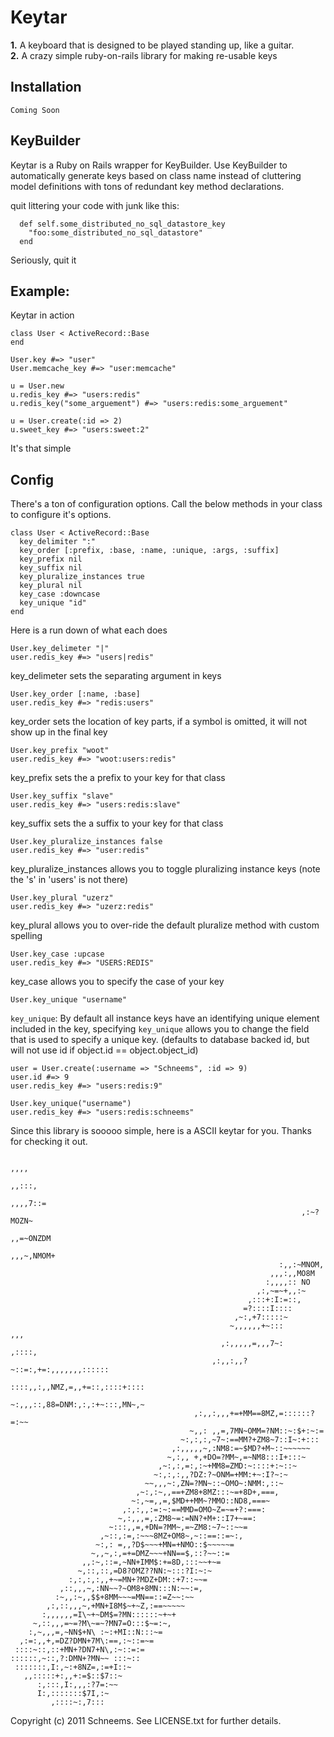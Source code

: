 Keytar
======

**1.** A keyboard that is designed to be played standing up, like a guitar.  
**2.** A crazy simple ruby-on-rails library for making re-usable keys  



Installation
------------
    Coming Soon
    
KeyBuilder
----------

Keytar is a Ruby on Rails wrapper for KeyBuilder. Use KeyBuilder to automatically generate keys based on class name instead of cluttering model definitions with tons of redundant key method declarations. 

quit littering your code with junk like this:

      def self.some_distributed_no_sql_datastore_key
        "foo:some_distributed_no_sql_datastore"
      end
      
Seriously, quit it


Example: 
--------

Keytar in action

    class User < ActiveRecord::Base
    end

    User.key #=> "user"
    User.memcache_key #=> "user:memcache"
    
    u = User.new
    u.redis_key #=> "users:redis"
    u.redis_key("some_arguement") #=> "users:redis:some_arguement"
    
    u = User.create(:id => 2)
    u.sweet_key #=> "users:sweet:2"
    

It's that simple

Config
------

There's a ton of configuration options. Call the below methods in your class to configure it's options. 

    class User < ActiveRecord::Base
      key_delimiter ":"
      key_order [:prefix, :base, :name, :unique, :args, :suffix]
      key_prefix nil
      key_suffix nil
      key_pluralize_instances true
      key_plural nil
      key_case :downcase
      key_unique "id"
    end

Here is a run down of what each does  

    User.key_delimeter "|"
    user.redis_key #=> "users|redis"

key_delimeter sets the separating argument in keys

    User.key_order [:name, :base]
    user.redis_key #=> "redis:users"

key_order sets the location of key parts, if a symbol is omitted, it will not show up in the final key
    
    User.key_prefix "woot"
    user.redis_key #=> "woot:users:redis"
    
key_prefix sets the a prefix to your key for that class

    User.key_suffix "slave"
    user.redis_key #=> "users:redis:slave"

key_suffix sets the a suffix to your key for that class

    User.key_pluralize_instances false
    user.redis_key #=> "user:redis"
    
key_pluralize_instances allows you to toggle pluralizing instance keys (note the 's' in 'users' is not there)

    User.key_plural "uzerz"
    user.redis_key #=> "uzerz:redis"

key_plural allows you to over-ride the default pluralize method with custom spelling

    User.key_case :upcase
    user.redis_key #=> "USERS:REDIS"

key_case allows you to specify the case of your key

    User.key_unique "username"

`key_unique`: By default all instance keys have an identifying unique element included in the key, specifying `key_unique` allows you to change the field that is used to specify a unique key. (defaults to database backed id, but will not use id if object.id == object.object_id)

    user = User.create(:username => "Schneems", :id => 9)
    user.id #=> 9
    user.redis_key #=> "users:redis:9"
    
    User.key_unique("username")
    user.redis_key #=> "users:redis:schneems"
    
    
    



Since this library is sooooo simple, here is a ASCII keytar for you. Thanks for checking it out.

                                                                         ,,,,     
                                                                        ,,:::,    
                                                                      ,,,,7::=    
                                                                     ,:~?MOZN~    
                                                                   ,,=~ONZDM      
                                                                 ,,,~,NMOM+       
                                                                :,,:~MNOM,        
                                                              ,,,:,,MO8M          
                                                             :,,,,:: NO           
                                                           ,:,~=~+,,:~            
                                                         ,:::+:I:=::,             
                                                        =?::::I::::               
                                                      ,~:,+7:::::~                
                                                     ~,,,,,,+~:::           ,,,   
                                                   ,:,,,,,=,,,7~:         ,::::,  
                                                 ,:,,:,,?~::=:,+=:,,,,,,,::::::   
                                                ::::,,:,,NMZ,=,,+=::,::::+::::    
                                               ~:,,,::,88=DNM:,:,:+~:::,MN~,~     
                                             ,:,,:,,,+=+MM==8MZ,=::::::?=:~~      
                                            ~,,: ,,=,7MN~OMM=?NM::~:$+:~:=        
                                          ~:,:,:,~7~:==MM?+ZM8~7::I~:+:::         
                                        ,:,,,,,~,:NM8:=~$MD?+M~::~~~~~~           
                                       ~,:,, +,+DO=?MM~,=~NM8:::I+:::~            
                                     ,~:,:,=:,:~+MM8=ZMD:~::::+:~::~              
                                    ~:,:,:,,?DZ:?~ONM=+MM:+~:I?~:~                
                                  ~~,,,~:,ZN=?MN~::~OMO~:NMM:,::~                 
                                ,~:,:~,,==+ZM8+8MZ:::~=+8D+,===,                  
                               ~:,~=,,=,$MD++MM~?MMO::ND8,===~                    
                             ,:,:,,:=:~:==MMD=OMO~Z=~=+?:===:                     
                            ~,:,,,=,:ZM8~=:=NN?+M+::I7+~==:                       
                          ~:::,,=,+DN=?MM~,=~ZM8:~7~::~~=                         
                        ,~::,:=,:~~~8MZ+OM8~,~::==::=~:,                          
                       ~:,: =,,?D$~~~+MN=+NMO::$~~~~~=                            
                      ~,,~,:,=+=DMZ~~~+NN==$,::?~~::=                             
                    ,,:~,::=,~NN+IMM$:+=8D,:::~~+~=                               
                   ~,::,::,=D8?OMZ??NN:~:::?I:~:~                                 
                 :,:,:,:,,+~=MN+?MDZ+DM::+7::~~=                                  
               ,::,,,~,:NN~~?~OM8+8MN:::N:~~:=,                                   
              :~,,:~,,$$+8MM~~~=MN==::=Z~~:~~                                     
            ,:,::,,,~,+MN+I8M$~+~Z,:==~~~~~                                       
           :,,,,,,=I\~+~DM$=?MN::::::~+~+                                         
         ~,::,,,=~=?M\~=~?MN7=O:::$~=:~,                                          
        :,~,,,=,~NN$+N\ :~:+MI::N:::~=                                            
      ,:=:,,+,=DZ?DMN+7M\:==,:~::=~=                                              
     ::::~::,::+MN+?DN7+N\,:~::=:=                                                
    ::::::,~::,?:DMN+?MN~~ :::~::                                                 
     :::::::,I:,~:+8NZ=,:=+I::~                                                   
       ,,:::::+:,,+:=$::$7::~                                                     
          :,:::,I:,,,:?7=:~~                                                      
          I:,:::::::$7I,:~                                                        
             ,::::~:,7:::                                                         


Copyright (c) 2011 Schneems. See LICENSE.txt for
further details.